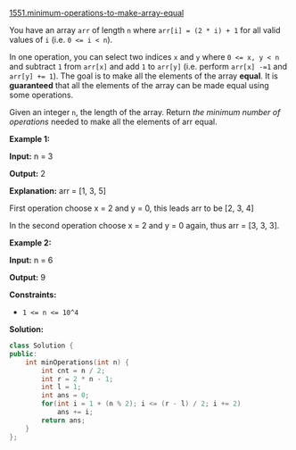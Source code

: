 [1551.minimum-operations-to-make-array-equal](https://leetcode.com/problems/minimum-operations-to-make-array-equal/)  

You have an array `arr` of length `n` where `arr[i] = (2 * i) + 1` for all valid values of `i` (i.e. `0 <= i < n`).

In one operation, you can select two indices `x` and `y` where `0 <= x, y < n` and subtract `1` from `arr[x]` and add `1` to `arr[y]` (i.e. perform `arr[x] -=1` and `arr[y] += 1`). The goal is to make all the elements of the array **equal**. It is **guaranteed** that all the elements of the array can be made equal using some operations.

Given an integer `n`, the length of the array. Return _the minimum number of operations_ needed to make all the elements of arr equal.

**Example 1:**

  
**Input:** n = 3
  
**Output:** 2
  
**Explanation:** arr = \[1, 3, 5\]
  
First operation choose x = 2 and y = 0, this leads arr to be \[2, 3, 4\]
  
In the second operation choose x = 2 and y = 0 again, thus arr = \[3, 3, 3\].
  

**Example 2:**

  
**Input:** n = 6
  
**Output:** 9
  

**Constraints:**

*   `1 <= n <= 10^4`  



**Solution:**  

```cpp
class Solution {
public:
    int minOperations(int n) {
        int cnt = n / 2;
        int r = 2 * n - 1;
        int l = 1;
        int ans = 0;
        for(int i = 1 + (n % 2); i <= (r - l) / 2; i += 2)
            ans += i;
        return ans;
    }
};

```
      